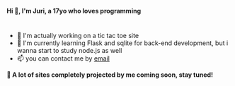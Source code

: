 **Hi 👋, I'm Juri, a 17yo who loves programming**
#
- 🔭 I'm actually working on a tic tac toe site
- 🌱 I'm currently learning Flask and sqlite for back-end development, but i wanna start to study node.js as well
- 📫 you can contact me by [email](mailto:jurigemignani7@gmail.com)

**🦆 A lot of sites completely projected by me coming soon, stay tuned!**

